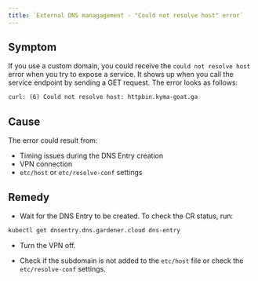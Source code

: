 ```yaml
---
title: `External DNS managagement - "Could not resolve host" error`
---
```


## Symptom

If you use a custom domain, you could receive the `could not resolve host` error when you try to expose a service. It shows up when you call the service endpoint by sending a GET request. The error looks as follows:

```txt
curl: (6) Could not resolve host: httpbin.kyma-goat.ga
```

## Cause

The error could result from:

- Timing issues during the DNS Entry creation
- VPN connection
- `etc/host` or `etc/resolve-conf` settings

## Remedy

- Wait for the DNS Entry to be created. To check the CR status, run:

```bash
kubectl get dnsentry.dns.gardener.cloud dns-entry
```

- Turn the VPN off.

- Check if the subdomain is not added to the `etc/host` file or check the `etc/resolve-conf` settings.
